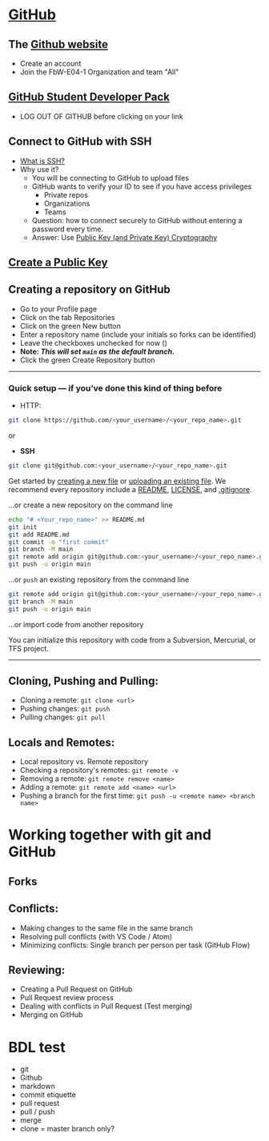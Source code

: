 # [GitHub](https://github.com)
## The [Github website](https://github.com)
  - Create an account
  - Join the FbW-E04-1 Organization and team "All"

## [GitHub Student Developer Pack](https://gist.github.com/LeandroDCI/b9f53690be5f2aaef2e93913bab5ff13 )
  * LOG OUT OF GITHUB before clicking on your link

<h2 id="ssh">Connect to GitHub with SSH</h2>

  * [What is SSH?](https://searchsecurity.techtarget.com/definition/Secure-Shell)
  * Why use it?
    * You will be connecting to GitHub to upload files
    * GitHub wants to verify your ID to see if you have access privileges
      - Private repos
      - Organizations
      - Teams
    * Question: how to connect securely to GitHub without entering a password every time.
    * Answer: Use [Public Key (and Private Key) Cryptography](https://en.wikipedia.org/wiki/Public-key_cryptography)

## [Create a Public Key](https://docs.github.com/en/github/authenticating-to-github/connecting-to-github-with-ssh)


## Creating a repository on GitHub
  * Go to your Profile page
  * Click on the tab Repositories
  * Click on the green New button
  * Enter a repository name (include your initials so forks can be identified)
  * Leave the checkboxes unchecked for now ()
  * **Note: *This will set `main` as the default branch.***
  * Click the green Create Repository button

---

  ### Quick setup — if you’ve done this kind of thing before

  * HTTP:
  ```bash
  git clone https://github.com/<your_username>/<your_repo_name>.git
  ```
  or
  * **SSH**
  ```bash
  git clone git@github.com:<your_username>/<your_repo_name>.git
  ```


  Get started by [creating a new file](https://github.com/<your_username>/<your_repo_name>/new/main) or [uploading an existing file](https://github.com/<your_username>/<your_repo_name>/upload). We recommend every repository include a [README](), [LICENSE](), and [.gitignore]().

  …or create a new repository on the command line
  ```bash
  echo "# <Your_repo_name>" >> README.md
  git init
  git add README.md
  git commit -m "first commit"
  git branch -M main
  git remote add origin git@github.com:<your_username>/<your_repo_name>.git
  git push -u origin main
  ```
  …or `push` an existing repository from the command line
  ```bash
  git remote add origin git@github.com:<your_username>/<your_repo_name>.git
  git branch -M main
  git push -u origin main
  ```
  …or import code from another repository

  You can initialize this repository with code from a Subversion, Mercurial, or TFS project.

---

## Cloning, Pushing and Pulling:
- Cloning a remote: `git clone <url>`
- Pushing changes: `git push`
- Pulling changes: `git pull`

## Locals and Remotes:
- Local repository vs. Remote repository
- Checking a repository's remotes: `git remote -v`
- Removing a remote: `git remote remove <name>`
- Adding a remote: `git remote add <name> <url>`
- Pushing a branch for the first time:
  `git push -u <remote name>
  <branch name>`

# Working together with git and GitHub

## Forks

## Conflicts:
  - Making changes to the same file in the same branch
  - Resolving pull conflicts (with VS Code / Atom)
  - Minimizing conflicts: Single branch per person per task (GitHub Flow)

## Reviewing:
  - Creating a Pull Request on GitHub
  - Pull Request review process
  - Dealing with conflicts in Pull Request (Test merging)
  - Merging on GitHub


# BDL test
* git
* Github
* markdown
* commit etiquette
* pull request
* pull / push
* merge
* clone = master branch only?
